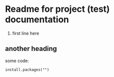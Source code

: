 # Readme for project (test) documentation

1. first line here

## another heading 

some code:
```{r}
install.packages("")
```

